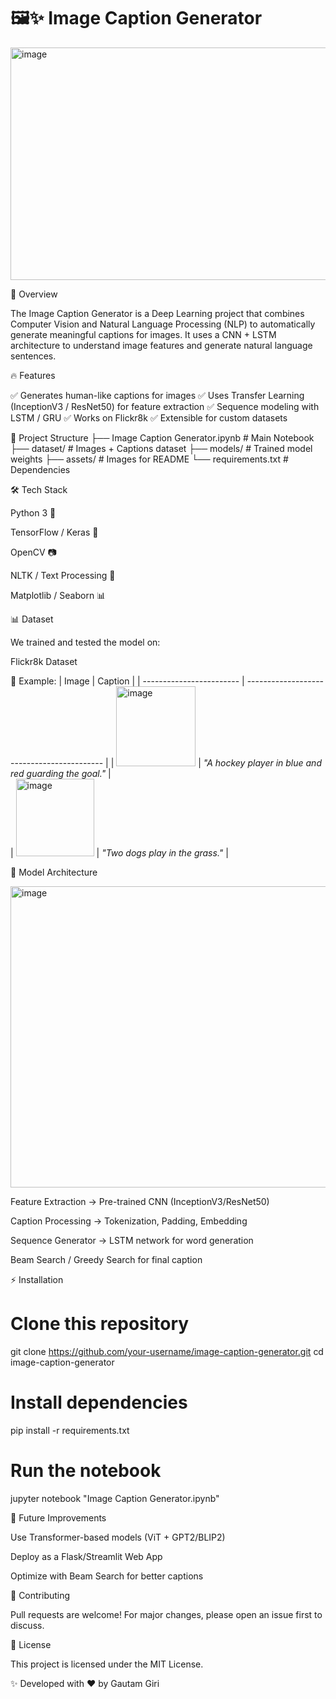 # 🖼️✨ Image Caption Generator
<img width="976" height="372" alt="image" src="https://github.com/user-attachments/assets/807476ca-5519-48a3-be0b-6ef8af5c2c77" />


🚀 Overview

The Image Caption Generator is a Deep Learning project that combines Computer Vision and Natural Language Processing (NLP) to automatically generate meaningful captions for images.
It uses a CNN + LSTM architecture to understand image features and generate natural language sentences.


🔥 Features

✅ Generates human-like captions for images
✅ Uses Transfer Learning (InceptionV3 / ResNet50) for feature extraction
✅ Sequence modeling with LSTM / GRU
✅ Works on Flickr8k
✅ Extensible for custom datasets


📂 Project Structure
├── Image Caption Generator.ipynb   # Main Notebook
├── dataset/                        # Images + Captions dataset
├── models/                         # Trained model weights
├── assets/                         # Images for README
└── requirements.txt                # Dependencies


🛠️ Tech Stack

Python 3 🐍

TensorFlow / Keras 🤖

OpenCV 📷

NLTK / Text Processing 📝

Matplotlib / Seaborn 📊


📊 Dataset

We trained and tested the model on:

Flickr8k Dataset


📸 Example:
| Image                    | Caption                                    |
| ------------------------ | ------------------------------------------ |
| <img width="127" height="128" alt="image" src="https://github.com/user-attachments/assets/b1563242-7315-4761-859f-3ea4cbcc9f3f" />  | *"A hockey player in blue and red guarding the goal."*   |   
| <img width="125" height="124" alt="image" src="https://github.com/user-attachments/assets/757ae1ed-01bb-4155-884e-9d2552f64850" />  | *"Two dogs play in the grass."* |


🤖 Model Architecture

<img width="909" height="482" alt="image" src="https://github.com/user-attachments/assets/5710a006-58c7-42f4-80f0-3fa85e7f6ec4" />


Feature Extraction → Pre-trained CNN (InceptionV3/ResNet50)

Caption Processing → Tokenization, Padding, Embedding

Sequence Generator → LSTM network for word generation

Beam Search / Greedy Search for final caption


⚡ Installation
# Clone this repository
git clone https://github.com/your-username/image-caption-generator.git
cd image-caption-generator

# Install dependencies
pip install -r requirements.txt

# Run the notebook
jupyter notebook "Image Caption Generator.ipynb"


🚀 Future Improvements

Use Transformer-based models (ViT + GPT2/BLIP2)

Deploy as a Flask/Streamlit Web App

Optimize with Beam Search for better captions

🙌 Contributing

Pull requests are welcome! For major changes, please open an issue first to discuss.

📜 License

This project is licensed under the MIT License.

✨ Developed with ❤️ by Gautam Giri
